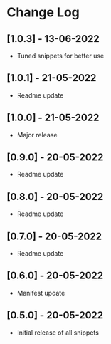 # Change Log

## [1.0.3] - 13-06-2022

- Tuned snippets for better use

## [1.0.1] - 21-05-2022

- Readme update

## [1.0.0] - 21-05-2022

- Major release

## [0.9.0] - 20-05-2022

- Readme update

## [0.8.0] - 20-05-2022

- Readme update

## [0.7.0] - 20-05-2022

- Readme update

## [0.6.0] - 20-05-2022

- Manifest update

## [0.5.0] - 20-05-2022

- Initial release of all snippets
